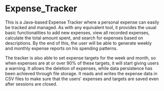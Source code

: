 # Expense_Tracker
 
This is a Java-based Expense Tracker where a personal expense can easily be tracked and managed. As with any equivalent tool, it provides the usual basic functionalities to add new expenses, view all recorded expenses, calculate the total amount spent, and search for expenses based on descriptions. By the end of this, the user will be able to generate weekly and monthly expense reports on his spending patterns.

The tracker is also able to set expense targets for the week and month, so when expenses are at or over 90% of these targets, it will start giving users a warning. It allows the deletion of expenses, while data persistence has been achieved through file storage. It reads and writes the expense data in CSV files to make sure that the users' expenses and targets are saved even after sessions are closed.
